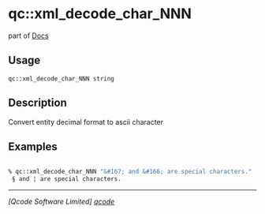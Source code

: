 qc::xml_decode_char_NNN
=======================

part of [Docs](../index.md)

Usage
-----
`
        qc::xml_decode_char_NNN string
    `

Description
-----------
Convert entity decimal format to ascii character

Examples
--------
```tcl

% qc::xml_decode_char_NNN "&#167; and &#166; are special characters."
 § and ¦ are special characters.
```

----------------------------------
*[Qcode Software Limited] [qcode]*

[qcode]: http://www.qcode.co.uk "Qcode Software"
